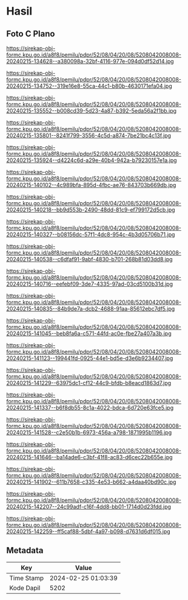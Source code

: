 # Hasil

## Foto C Plano

https://sirekap-obj-formc.kpu.go.id/a8f8/pemilu/pdpr/52/08/04/20/08/5208042008008-20240215-134628--a380098a-32bf-4116-977e-094d0df52d14.jpg

https://sirekap-obj-formc.kpu.go.id/a8f8/pemilu/pdpr/52/08/04/20/08/5208042008008-20240215-134752--319e16e8-55ca-44c1-b80b-4630171efa04.jpg

https://sirekap-obj-formc.kpu.go.id/a8f8/pemilu/pdpr/52/08/04/20/08/5208042008008-20240215-135552--b008cd39-5d23-4a87-b392-5eda56a2f1bb.jpg

https://sirekap-obj-formc.kpu.go.id/a8f8/pemilu/pdpr/52/08/04/20/08/5208042008008-20240215-135801--8241f799-3556-4c5d-a874-7be21bc4c13f.jpg

https://sirekap-obj-formc.kpu.go.id/a8f8/pemilu/pdpr/52/08/04/20/08/5208042008008-20240215-135924--d4224c6d-a29e-40b4-942a-b79230157e1a.jpg

https://sirekap-obj-formc.kpu.go.id/a8f8/pemilu/pdpr/52/08/04/20/08/5208042008008-20240215-140102--4c989bfa-895d-4fbc-ae76-843703b669db.jpg

https://sirekap-obj-formc.kpu.go.id/a8f8/pemilu/pdpr/52/08/04/20/08/5208042008008-20240215-140218--bb9d553b-2490-48dd-81c9-ef799172d5cb.jpg

https://sirekap-obj-formc.kpu.go.id/a8f8/pemilu/pdpr/52/08/04/20/08/5208042008008-20240215-140327--b08156dc-57f1-4dc8-954c-4b3d05706b71.jpg

https://sirekap-obj-formc.kpu.go.id/a8f8/pemilu/pdpr/52/08/04/20/08/5208042008008-20240215-140538--c6dfaf91-9abf-4830-b701-268b81d03dd8.jpg

https://sirekap-obj-formc.kpu.go.id/a8f8/pemilu/pdpr/52/08/04/20/08/5208042008008-20240215-140716--eefebf09-3de7-4335-97ad-03cd5100b31d.jpg

https://sirekap-obj-formc.kpu.go.id/a8f8/pemilu/pdpr/52/08/04/20/08/5208042008008-20240215-140835--84b9de7a-dcb2-4688-91aa-85612ebc7df5.jpg

https://sirekap-obj-formc.kpu.go.id/a8f8/pemilu/pdpr/52/08/04/20/08/5208042008008-20240215-141045--beb8fa6a-c571-44fd-ac0e-fbe27a407a3b.jpg

https://sirekap-obj-formc.kpu.go.id/a8f8/pemilu/pdpr/52/08/04/20/08/5208042008008-20240215-141123--199441fd-0925-44e1-bd5e-d3e6b9234407.jpg

https://sirekap-obj-formc.kpu.go.id/a8f8/pemilu/pdpr/52/08/04/20/08/5208042008008-20240215-141229--63975dc1-cf12-44c9-bfdb-b8eacd1863d7.jpg

https://sirekap-obj-formc.kpu.go.id/a8f8/pemilu/pdpr/52/08/04/20/08/5208042008008-20240215-141337--b6f8db55-8c1a-4022-bdca-6d720e63fce5.jpg

https://sirekap-obj-formc.kpu.go.id/a8f8/pemilu/pdpr/52/08/04/20/08/5208042008008-20240215-141528--c2e50b1b-6973-456a-a798-1871995b1196.jpg

https://sirekap-obj-formc.kpu.go.id/a8f8/pemilu/pdpr/52/08/04/20/08/5208042008008-20240215-141646--ba14ade6-c3bf-41f8-ac83-d6cec22b655e.jpg

https://sirekap-obj-formc.kpu.go.id/a8f8/pemilu/pdpr/52/08/04/20/08/5208042008008-20240215-141902--611b7658-c335-4e53-b662-a4daa40bd90c.jpg

https://sirekap-obj-formc.kpu.go.id/a8f8/pemilu/pdpr/52/08/04/20/08/5208042008008-20240215-142207--24c99adf-c16f-4dd8-bb01-1714d0d23fdd.jpg

https://sirekap-obj-formc.kpu.go.id/a8f8/pemilu/pdpr/52/08/04/20/08/5208042008008-20240215-142259--ff5caf88-5dbf-4a97-b098-d7631d6df015.jpg


## Metadata

| Key        | Value               |
| ---------- | ------------------- |
| Time Stamp | 2024-02-25 01:03:39 |
| Kode Dapil | 5202                |



